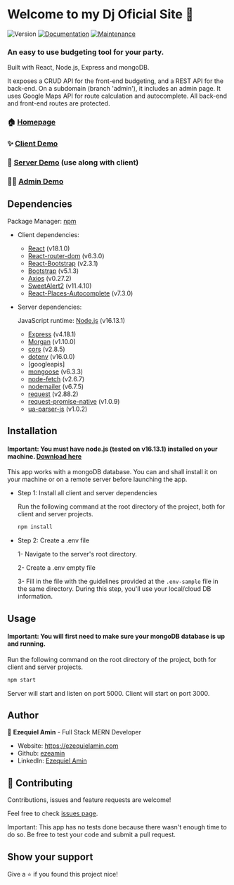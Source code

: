 # Welcome to my Dj Oficial Site 👋

![Version](https://img.shields.io/badge/version-1.1.5-blue.svg?cacheSeconds=2592000)
[![Documentation](https://img.shields.io/badge/documentation-yes-brightgreen.svg)](https://github.com/ezeamin/djsite#readme)
[![Maintenance](https://img.shields.io/badge/Maintained%3F-yes-green.svg)](https://github.com/ezeamin/djsite/graphs/commit-activity)

### An easy to use budgeting tool for your party.

Built with React, Node.js, Express and mongoDB. 

It exposes a CRUD API for the front-end budgeting, and a REST API for the back-end. On a subdomain (branch 'admin'), it includes an admin page. It uses Google Maps API for route calculation and autocomplete. All back-end and front-end routes are protected. 

### 🏠 [Homepage](https://github.com/ezeamin/djsite#readme)

### ✨ [Client Demo](https://djezeamin.com)

### 💫 [Server Demo](https://djezeamin.herokuapp.com) (use along with client)

### 👨‍💻 [Admin Demo](https://admin.djezeamin.com)

## Dependencies

Package Manager: [npm](https://www.npmjs.com/) 

- Client dependencies:
  - [React](https://reactjs.org) (v18.1.0)
  - [React-router-dom](https://reactrouter.com/web) (v6.3.0)
  - [React-Bootstrap](https://react-bootstrap.github.io) (v2.3.1)
  - [Bootstrap](https://getbootstrap.com/) (v5.1.3)
  - [Axios](https://axios-http.com/) (v0.27.2)
  - [SweetAlert2](https://sweetalert2.github.io/) (v11.4.10)
  - [React-Places-Autocomplete](https://github.com/hibiken/react-places-autocomplete#readme) (v7.3.0)
  
- Server dependencies:
    
    JavaScript runtime: [Node.js](https://nodejs.org/en/) (v16.13.1)
  - [Express](https://expressjs.com/) (v4.18.1)
  - [Morgan](https://github.com/expressjs/morgan#readme) (v1.10.0)
  - [cors](https://github.com/expressjs/cors#readme) (v2.8.5)
  - [dotenv](https://github.com/motdotla/dotenv#readme) (v16.0.0)
  - [googleapis]
  - [mongoose](https://mongoosejs.com/) (v6.3.3)
  - [node-fetch](https://github.com/node-fetch/node-fetch) (v2.6.7)
  - [nodemailer](https://nodemailer.com/about/) (v6.7.5)
  - [request](https://github.com/request/request#readme) (v2.88.2)
  - [request-promise-native](https://github.com/request/request-promise-native#readme) (v1.0.9)
  - [ua-parser-js](https://github.com/faisalman/ua-parser-js) (v1.0.2)

## Installation

#### Important: You **must** have node.js (tested on v16.13.1) installed on your machine. [Download here](https://nodejs.org/en/download/)

This app works with a mongoDB database. You can and shall install it on your machine or on a remote server before launching the app.

  - Step 1: Install all client and server dependencies
  
    Run the following command at the root directory of the project, both for client and server projects.

    ```sh
    npm install
    ```

  - Step 2: Create a .env file

    1- Navigate to the server's root directory.

    2- Create a .env empty file

    3- Fill in the file with the guidelines provided at the `.env-sample` file in the same directory. During this step, you'll use your local/cloud DB information.

## Usage

#### Important: You will first need to make sure your mongoDB database is up and running.

Run the following command on the root directory of the project, both for client and server projects.

```sh
npm start
```

Server will start and listen on port 5000. Client will start on port 3000.

## Author

👤 **Ezequiel Amin** - Full Stack MERN Developer

- Website: https://ezequielamin.com
- Github: [ezeamin](https://github.com/ezeamin)
- LinkedIn: [Ezequiel Amin](https://linkedin.com/in/ezequielamin)

## 🤝 Contributing

Contributions, issues and feature requests are welcome!

Feel free to check [issues page](https://github.com/ezeamin/djsite/issues).

Important: This app has no tests done because there wasn't enough time to do so. Be free to test your code and submit a pull request.

## Show your support

Give a ⭐️ if you found this project nice!
